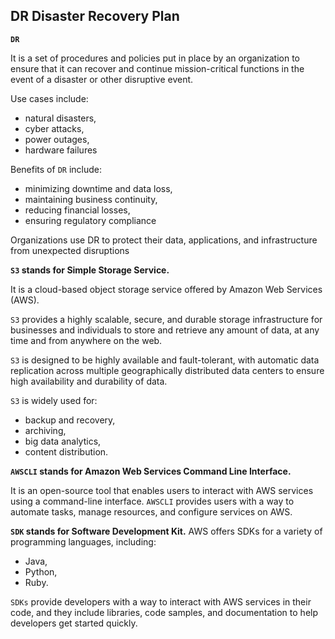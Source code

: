 DR Disaster Recovery Plan
-

**`DR`**

It is a set of procedures and policies put in 
place by an organization to ensure that it can recover 
and continue mission-critical functions in the event of a 
disaster or other disruptive event.

Use cases include: 
- natural disasters, 
- cyber attacks, 
- power outages, 
- hardware failures

Benefits of `DR` include: 
- minimizing downtime and data loss, 
- maintaining business continuity, 
- reducing financial losses,
- ensuring regulatory compliance

Organizations use DR to protect their data, applications, and infrastructure from unexpected disruptions

**`S3` stands for Simple Storage Service.**

It is a cloud-based object storage service offered 
by Amazon Web Services (AWS).

`S3` provides a highly scalable, secure, 
and durable storage infrastructure for businesses 
and individuals to store and retrieve any amount of 
data, at any time and from anywhere on the web.

`S3` is designed to be highly available and fault-tolerant, 
with automatic data replication across multiple geographically 
distributed data centers to ensure high availability and durability of data.

`S3` is widely used for: 
- backup and recovery, 
- archiving, 
- big data analytics, 
- content distribution.

**`AWSCLI` stands for Amazon Web Services Command Line Interface.**

It is an open-source tool that enables users to interact with AWS 
services using a command-line interface.
`AWSCLI` provides users with a way to automate tasks, manage resources, and configure services on AWS.

**`SDK` stands for Software Development Kit.**
AWS offers SDKs for a variety of programming languages, including:
- Java, 
- Python, 
- Ruby.

`SDKs` provide developers with a 
way to interact with AWS services in their 
code, and they include libraries, code samples, 
and documentation to help developers get started quickly.